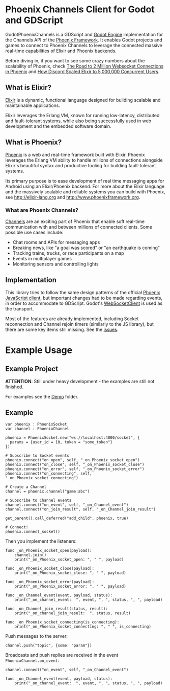 # Phoenix Channels Client for Godot and GDScript

GodotPhoenixChannels is a GDScript and [Godot Engine](https://godotengine.org) implementation for the Channels API of the [Phoenix Framework](http://www.phoenixframework.org/). It enables Godot projects and games to connect to Phoenix Channels to leverage the connected massive real-time capabilities of Elixir and Phoenix backends.

Before diving in, if you want to see some crazy numbers about the scalability of Phoenix, check [The Road to 2 Million Websocket Connections in Phoenix](https://phoenixframework.org/blog/the-road-to-2-million-websocket-connections) and [How Discord Scaled Elixir to 5,000,000 Concurrent Users](https://blog.discordapp.com/scaling-elixir-f9b8e1e7c29b).

## What is Elixir?
[Elixir](https://elixir-lang.org/) is a dynamic, functional language designed for building scalable and maintainable applications.

Elixir leverages the Erlang VM, known for running low-latency, distributed and fault-tolerant systems, while also being successfully used in web development and the embedded software domain.

## What is Phoenix?
[Phoenix](https://phoenixframework.org/) is a web and real-time framework built with Elixir. Phoenix leverages the Erlang VM ability to handle millions of connections alongside Elixir's beautiful syntax and productive tooling for building fault-tolerant systems.

Its primary purpose is to ease development of real time messaging apps for Android using an Elixir/Phoenix backend. For more about the Elixir language and the massively scalable and reliable systems you can build with Phoenix, see http://elixir-lang.org and http://www.phoenixframework.org.

### What are Phoenix Channels?
[Channels](https://hexdocs.pm/phoenix/channels.html) are an exciting part of Phoenix that enable soft real-time communication with and between millions of connected clients. Some possible use cases include:

- Chat rooms and APIs for messaging apps
- Breaking news, like "a goal was scored" or "an earthquake is coming"
- Tracking trains, trucks, or race participants on a map
- Events in multiplayer games
- Monitoring sensors and controlling lights

## Implementation

This library tries to follow the same design patterns of the official [Phoenix JavaScript client](https://hexdocs.pm/phoenix/js/), but important changes had to be made regarding events, in order to accommodate to GDScript. Godot's [WebSocketClient](https://docs.godotengine.org/en/3.1/classes/class_websocketclient.html) is used as the transport.

Most of the features are already implemented, including Socket reconnection and Channel rejoin timers (similarly to the JS library), but there are some key items still missing. See the [issues](https://github.com/alfredbaudisch/GodotPhoenixChannels/issues).

# Example Usage

## Example Project

**ATTENTION**: Still under heavy development - the examples are still not finished.

For examples see the [Demo](./Demo) folder.

## Example
```gdscript
var phoenix : PhoenixSocket
var channel : PhoenixChannel

phoenix = PhoenixSocket.new("ws://localhost:4000/socket", {
  params = {user_id = 10, token = "some_token"}
})

# Subscribe to Socket events
phoenix.connect("on_open", self, "_on_Phoenix_socket_open")
phoenix.connect("on_close", self, "_on_Phoenix_socket_close")
phoenix.connect("on_error", self, "_on_Phoenix_socket_error")
phoenix.connect("on_connecting", self, "_on_Phoenix_socket_connecting")

# Create a Channel
channel = phoenix.channel("game:abc")

# Subscribe to Channel events
channel.connect("on_event", self, "_on_Channel_event")
channel.connect("on_join_result", self, "_on_Channel_join_result")

get_parent().call_deferred("add_child", phoenix, true)

# Connect!
phoenix.connect_socket()
```

Then you implement the listeners:
```gdscript
func _on_Phoenix_socket_open(payload):
	channel.join()
	print("_on_Phoenix_socket_open: ", " ", payload)

func _on_Phoenix_socket_close(payload):
	print("_on_Phoenix_socket_close: ", " ", payload)

func _on_Phoenix_socket_error(payload):
	print("_on_Phoenix_socket_error: ", " ", payload)

func _on_Channel_event(event, payload, status):
	print("_on_channel_event:  ", event, ", ", status, ", ", payload)

func _on_Channel_join_result(status, result):
	print("_on_channel_join_result:  ", status, result)

func _on_Phoenix_socket_connecting(is_connecting):
	print("_on_Phoenix_socket_connecting: ", " ", is_connecting)
```

Push messages to the server:
```gdscript
channel.push("topic", {some: "param"})
```

Broadcasts and push replies are received in the event `PhoenixChannel.on_event`:
```gdscript
channel.connect("on_event", self, "_on_Channel_event")

func _on_Channel_event(event, payload, status):
	print("_on_channel_event:  ", event, ", ", status, ", ", payload)
```
